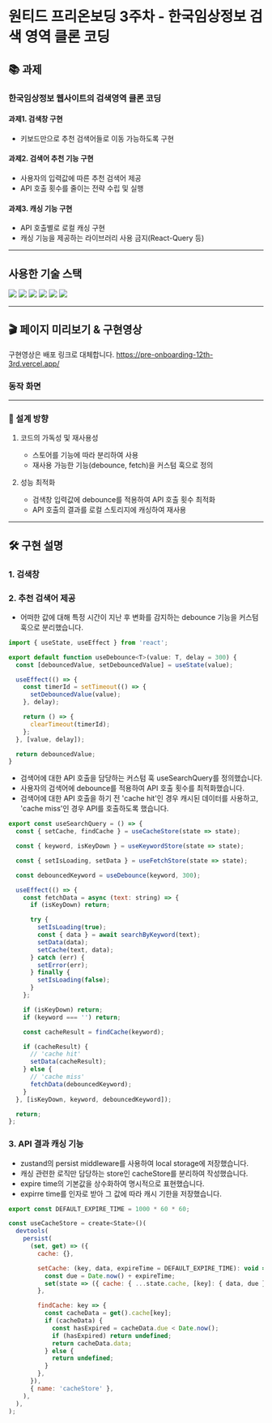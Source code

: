 # 원티드 프리온보딩 3주차 - 한국임상정보 검색 영역 클론 코딩

## 📚 과제

### 한국임상정보 웹사이트의 검색영역 클론 코딩

#### 과제1. 검색창 구현

- 키보드만으로 추천 검색어들로 이동 가능하도록 구현

#### 과제2. 검색어 추천 기능 구현

- 사용자의 입력값에 따른 추천 검색어 제공
- API 호출 횟수를 줄이는 전략 수립 및 실행

#### 과제3. 캐싱 기능 구현

- API 호출별로 로컬 캐싱 구현
- 캐싱 기능을 제공하는 라이브러리 사용 금지(React-Query 등)

---

## 사용한 기술 스택

<img src="https://shields.io/badge/TypeScript-3178C6?logo=TypeScript&logoColor=FFF&style=flat-square"/>
<img src="https://img.shields.io/badge/React-61DAFB?style=flat-square&logo=React&logoColor=white"/>
<img src="https://img.shields.io/badge/React Router-CA4245?style=flat-square&logo=React Router&logoColor=white">
<img src="https://img.shields.io/badge/Zustand-F3DF49?style=flat-square&logo=zustand&logoColor=white"/>
<img src="https://img.shields.io/badge/Styled Components-DB7093?style=flat-square&logo=Styled components&logoColor=white"/>
<img src="https://img.shields.io/badge/Axios-5A29E4?style=flat-square&logo=axios&logoColor=white"/>

</br>

---

## 🎬 페이지 미리보기 & 구현영상

구현영상은 배포 링크로 대체합니다.
https://pre-onboarding-12th-3rd.vercel.app/

### 동작 화면

---

### 💭 설계 방향

1. 코드의 가독성 및 재사용성

   - 스토어를 기능에 따라 분리하여 사용
   - 재사용 가능한 기능(debounce, fetch)을 커스텀 훅으로 정의

2. 성능 최적화

   - 검색창 입력값에 debounce를 적용하여 API 호출 횟수 최적화
   - API 호출의 결과를 로컬 스토리지에 캐싱하여 재사용

---

## 🛠️ 구현 설명

### 1. 검색창

### 2. 추천 검색어 제공

- 어떠한 값에 대해 특정 시간이 지난 후 변화를 감지하는 debounce 기능을 커스텀 훅으로 분리했습니다.

```javascript
import { useState, useEffect } from 'react';

export default function useDebounce<T>(value: T, delay = 300) {
  const [debouncedValue, setDebouncedValue] = useState(value);

  useEffect(() => {
    const timerId = setTimeout(() => {
      setDebouncedValue(value);
    }, delay);

    return () => {
      clearTimeout(timerId);
    };
  }, [value, delay]);

  return debouncedValue;
}
```

- 검색어에 대한 API 호출을 담당하는 커스텀 훅 useSearchQuery를 정의했습니다.
- 사용자의 검색어에 debounce를 적용하여 API 호출 횟수를 최적화했습니다.
- 검색어에 대한 API 호출을 하기 전 'cache hit'인 경우 캐시된 데이터를 사용하고, 'cache miss'인 경우 API를 호출하도록 했습니다.

```javascript
export const useSearchQuery = () => {
  const { setCache, findCache } = useCacheStore(state => state);

  const { keyword, isKeyDown } = useKeywordStore(state => state);

  const { setIsLoading, setData } = useFetchStore(state => state);

  const debouncedKeyword = useDebounce(keyword, 300);

  useEffect(() => {
    const fetchData = async (text: string) => {
      if (isKeyDown) return;

      try {
        setIsLoading(true);
        const { data } = await searchByKeyword(text);
        setData(data);
        setCache(text, data);
      } catch (err) {
        setError(err);
      } finally {
        setIsLoading(false);
      }
    };

    if (isKeyDown) return;
    if (keyword === '') return;

    const cacheResult = findCache(keyword);

    if (cacheResult) {
      // 'cache hit'
      setData(cacheResult);
    } else {
      // 'cache miss'
      fetchData(debouncedKeyword);
    }
  }, [isKeyDown, keyword, debouncedKeyword]);

  return;
};
```

### 3. API 결과 캐싱 기능

- zustand의 persist middleware를 사용하여 local storage에 저장했습니다.
- 캐싱 관련한 로직만 담당하는 store인 cacheStore를 분리하여 작성했습니다.
- expire time의 기본값을 상수화하여 명시적으로 표현했습니다.
- expirre time를 인자로 받아 그 값에 따라 캐시 기한을 저장했습니다.

```javascript
export const DEFAULT_EXPIRE_TIME = 1000 * 60 * 60;

const useCacheStore = create<State>()(
  devtools(
    persist(
      (set, get) => ({
        cache: {},

        setCache: (key, data, expireTime = DEFAULT_EXPIRE_TIME): void => {
          const due = Date.now() + expireTime;
          set(state => ({ cache: { ...state.cache, [key]: { data, due } } }));
        },

        findCache: key => {
          const cacheData = get().cache[key];
          if (cacheData) {
            const hasExpired = cacheData.due < Date.now();
            if (hasExpired) return undefined;
            return cacheData.data;
          } else {
            return undefined;
          }
        },
      }),
      { name: 'cacheStore' },
    ),
  ),
);
```

```javascript

```
